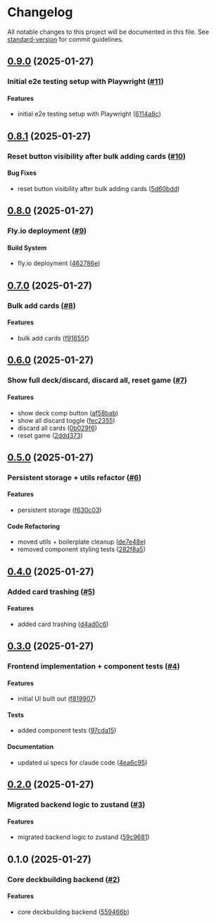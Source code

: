 # Changelog

All notable changes to this project will be documented in this file. See [standard-version](https://github.com/conventional-changelog/standard-version) for commit guidelines.

## [0.9.0](https://github.com/ryanbbrown/web-deckbuilding/compare/v0.8.1...v0.9.0) (2025-01-27)

### Initial e2e testing setup with Playwright ([#11](https://github.com/ryanbbrown/web-deckbuilding/pull/11))

#### Features

* initial e2e testing setup with Playwright ([6114a8c](https://github.com/ryanbbrown/web-deckbuilding/commit/6114a8c))

## [0.8.1](https://github.com/ryanbbrown/web-deckbuilding/compare/v0.8.0...v0.8.1) (2025-01-27)

### Reset button visibility after bulk adding cards ([#10](https://github.com/ryanbbrown/web-deckbuilding/pull/10))

#### Bug Fixes

* reset button visibility after bulk adding cards ([5d60bdd](https://github.com/ryanbbrown/web-deckbuilding/commit/5d60bdd))

## [0.8.0](https://github.com/ryanbbrown/web-deckbuilding/compare/v0.7.0...v0.8.0) (2025-01-27)

### Fly.io deployment ([#9](https://github.com/ryanbbrown/web-deckbuilding/pull/9))

#### Build System

* fly.io deployment ([462786e](https://github.com/ryanbbrown/web-deckbuilding/commit/462786e))

## [0.7.0](https://github.com/ryanbbrown/web-deckbuilding/compare/v0.6.0...v0.7.0) (2025-01-27)

### Bulk add cards ([#8](https://github.com/ryanbbrown/web-deckbuilding/pull/8))

#### Features

* bulk add cards ([f91655f](https://github.com/ryanbbrown/web-deckbuilding/commit/f91655f))

## [0.6.0](https://github.com/ryanbbrown/web-deckbuilding/compare/v0.5.0...v0.6.0) (2025-01-27)

### Show full deck/discard, discard all, reset game ([#7](https://github.com/ryanbbrown/web-deckbuilding/pull/7))

#### Features

* show deck comp button ([af58bab](https://github.com/ryanbbrown/web-deckbuilding/commit/af58bab))
* show all discard toggle ([fec2355](https://github.com/ryanbbrown/web-deckbuilding/commit/fec2355))
* discard all cards ([0b029f6](https://github.com/ryanbbrown/web-deckbuilding/commit/0b029f6))
* reset game ([2ddd373](https://github.com/ryanbbrown/web-deckbuilding/commit/2ddd373))

## [0.5.0](https://github.com/ryanbbrown/web-deckbuilding/compare/v0.4.0...v0.5.0) (2025-01-27)

### Persistent storage + utils refactor ([#6](https://github.com/ryanbbrown/web-deckbuilding/pull/6))

#### Features

* persistent storage ([f630c03](https://github.com/ryanbbrown/web-deckbuilding/commit/f630c03))

#### Code Refactoring

* moved utils + boilerplate cleanup ([de7e48e](https://github.com/ryanbbrown/web-deckbuilding/commit/de7e48e))
* removed component styling tests ([282f8a5](https://github.com/ryanbbrown/web-deckbuilding/commit/282f8a5))

## [0.4.0](https://github.com/ryanbbrown/web-deckbuilding/compare/v0.3.0...v0.4.0) (2025-01-27)

### Added card trashing ([#5](https://github.com/ryanbbrown/web-deckbuilding/pull/5))

#### Features

* added card trashing ([d4ad0c6](https://github.com/ryanbbrown/web-deckbuilding/commit/d4ad0c6))

## [0.3.0](https://github.com/ryanbbrown/web-deckbuilding/compare/v0.2.0...v0.3.0) (2025-01-27)

### Frontend implementation + component tests ([#4](https://github.com/ryanbbrown/web-deckbuilding/pull/4))

#### Features

* initial UI built out ([f819907](https://github.com/ryanbbrown/web-deckbuilding/commit/f819907))

#### Tests

* added component tests ([97cda15](https://github.com/ryanbbrown/web-deckbuilding/commit/97cda15))

#### Documentation

* updated ui specs for claude code ([4ea6c95](https://github.com/ryanbbrown/web-deckbuilding/commit/4ea6c95))

## [0.2.0](https://github.com/ryanbbrown/web-deckbuilding/compare/v0.1.0...v0.2.0) (2025-01-27)

### Migrated backend logic to zustand ([#3](https://github.com/ryanbbrown/web-deckbuilding/pull/3))

#### Features

* migrated backend logic to zustand ([59c9681](https://github.com/ryanbbrown/web-deckbuilding/commit/59c9681))

## 0.1.0 (2025-01-27)

### Core deckbuilding backend ([#2](https://github.com/ryanbbrown/web-deckbuilding/pull/2))

#### Features

* core deckbuilding backend ([559466b](https://github.com/ryanbbrown/web-deckbuilding/commit/559466b))